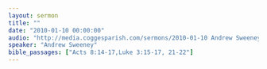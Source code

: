 ```yaml
---
layout: sermon
title: ""
date: "2010-01-10 00:00:00"
audio: "http://media.coggesparish.com/sermons/2010-01-10 Andrew Sweeney.mp3"
speaker: "Andrew Sweeney"
bible_passages: ["Acts 8:14-17,Luke 3:15-17, 21-22"]
---
```

